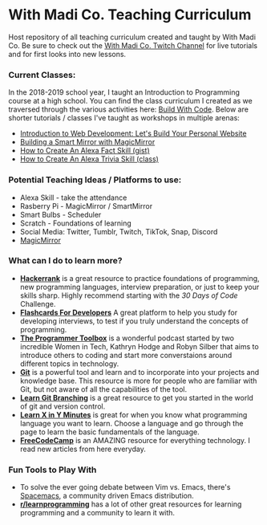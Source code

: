 # With Madi Co. Teaching Curriculum
Host repository of all teaching curriculum created and taught by With Madi Co. Be sure to check out the [With Madi Co. Twitch Channel](https://www.twitch.tv/withmadico) for live tutorials and for first looks into new lessons. 

### Current Classes: 
In the 2018-2019 school year, I taught an Introduction to Programming course at a high school. You can find the class curriculum I created as we traversed through the various activities here: [Build With Code](https://github.com/WithMadiCo/BuildWithCode). Below are shorter tutorials / classes I've taught as workshops in multiple arenas: 
- [Introduction to Web Development: Let's Build Your Personal Website](https://github.com/WithMadiCo/BetaTeam)
- [Building a Smart Mirror with MagicMirror](https://github.com/WithMadiCo/BuildWithCode-MagicMirror)
- [How to Create An Alexa Fact Skill (gist)](https://gist.github.com/madiedgar/57e1d07535cacef3091be40cddb70ce6)
- [How to Create An Alexa Trivia Skill (class)](https://github.com/WithMadiCo/BuildWithCode-AlexaTriviaSkill)

### Potential Teaching Ideas / Platforms to use:

- Alexa Skill - take the attendance
- Rasberry Pi - MagicMirror / SmartMirror
- Smart Bulbs - Scheduler
- Scratch - Foundations of learning
- Social Media: Twitter, Tumblr, Twitch, TikTok, Snap, Discord
- [MagicMirror](https://magicmirror.builders)

### What can I do to learn more?
- [**Hackerrank**](https://www.hackerrank.com) is a great resource to practice foundations of programming, new programming languages, interview preparation, or just to keep your skills sharp. Highly recommend starting with the _30 Days of Code_ Challenge. 
- [**Flashcards For Developers**](https://www.flashcardsfordevelopers.com/) A great platform to help you study for developing interviews, to test if you truly understand the concepts of programming. 
- [**The Programmer Toolbox**](https://medium.com/@theprogrammertoolbox) is a wonderful podcast started by two incredible Women in Tech, Kathryn Hodge and Robyn Silber that aims to introduce others to coding and start more converstaions around different topics in technology. 
- [**Git**](https://git-scm.com/) is a powerful tool and learn and to incorporate into your projects and knowledge base. This resource is more for people who are familiar with Git, but not aware of all the capabilities of the tool.
- [**Learn Git Branching**](https://learngitbranching.js.org/) is a great resource to get you started in the world of git and version control. 
- [**Learn X in Y Minutes**](https://learnxinyminutes.com) is great for when you know what programming language you want to learn. Choose a language and go through the page to learn the basic fundamentals of the language. 
- [**FreeCodeCamp**](https://www.freecodecamp.org/) is an AMAZING resource for everything technology. I read new articles from here everyday.

### Fun Tools to Play With
- To solve the ever going debate between Vim vs. Emacs, there's [Spacemacs](http://spacemacs.org/), a community driven Emacs distribution. 
- [**r/learnprogramming**](https://www.reddit.com/r/learnprogramming) has a lot of other great resources for learning programming and a community to learn it with.
